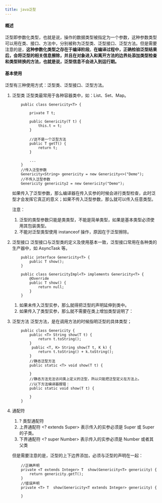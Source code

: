 ```yaml
---
title: java泛型
---
```


#### 概述
泛型即参数化类型，也就是说，操作的数据类型被指定为一个参数，这种参数类型可以用在类、接口、方法中，分别被称为泛型类、泛型接口、泛型方法。但是需要注意的是，**这种参数化类型之存在于编译阶段**。**在编译过程中，正确检验泛型结果后，会将泛型的相关信息擦除，并且在对象进入和离开方法的边界处添加类型检查和类型转换的方法，也就是说，泛型信息不会进入到运行期。**

#### 基本使用
泛型有三种使用方式：泛型类、泛型接口、泛型方法。
1. 泛型类
    泛型类最常用于各种容器类中，如：List、Set、Map。
    ```
        public class Genericity<T> {
            
            private T t;

            public Genericity(T t) {
                this.t = t;
            }

            //这不是一个泛型方法
            public T getT() {
                return t;
            }

            ...
        }
        //传入泛型参数
        Genericity<String> genericity = new Genericity<>("Demo");
        //不传入泛型参数
        Genericity genericity2 = new Genericity("Demo");
    ```

    如果传入了泛型参数，那么编译器在传入实参的时候会进行类型检查，此时泛型才会发挥它真正的意义；如果不传入泛型参数，那么就可以传入任意类型。

    注意：
    1. 泛型的类型参数只能是类类型，不能是简单类型，如果是基本类型必须使用其包装类型。
    2. 不能对泛型类型使用 instanceof 操作，原因在于泛型擦除。


2. 泛型接口
    泛型接口与泛型类的定义及使用基本一致，泛型接口常用在各种类的生产器中，如 AsyncTask 等。
    ```
        public interface Genericity<T> {
            public T show();
        }

        public class GenericityImpl<T> implements Genericity<T> {
            @Override
            public T show() {
                return null;
            }
        }

    ```
    1. 如果未传入泛型实参，那么就得把泛型的声明延伸到类中。
    2. 如果传入了类型实参，那么就不需要在类上增加类型说明了：
3. 泛型方法
    泛型方法，是在调用方法的时候指明泛型的具体类型；
    ```
        public class Genericity {
            public <T> String show(T t) {
                return t.toString();
            }
             public <T, K> String show(T t, K k) {
                return t.toString() + k.toString();
            }
            //静态泛型方法
            public static <T> void show(T t) {

            }
            //静态方法无法访问类上定义的泛型，所以只能把泛型定义在方法上。
            //以下方法编译器报错：
            public static void show(T t) {

            }
        }
    ```
4. 通配符
    1. ? 类型通配符
    2. 上界通配符 <? extends Super>  表示传入的实参必须是 Super 或 Super 的子类。
    3. 下界通配符 <? super Number> 表示传入的实参必须是 Number 或者其父类

    但是需要注意的是，泛型的上下边界添加，必须与泛型的声明在一起：
    ```
        //正确声明
        private <T extends Integer> T  show(Genericity<T> genericity) {
            return genericity.getT();
        }
        //错误声明    
        private <T> T  show(Genericity<T extends Integer> genericity) {
                
        }

    ```